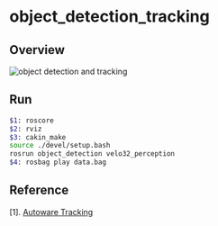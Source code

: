 # object_detection_tracking

## Overview

![object detection and tracking](./overview/DT-2020-06-29_22.31.03.gif)

## Run

```bash
$1: roscore
$2: rviz
$3: cakin_make
source ./devel/setup.bash
rosrun object_detection velo32_perception
$4: rosbag play data.bag
```

<!-- ## Data
rosbag data: [baidu netdisk](https://pan.baidu.com/s/1mE3lrXIhxCJZ3qfk0VCqAA) (提取码: suwb )-->

## Reference

[1]. [Autoware Tracking](https://github.com/Autoware-AI/core_perception/tree/master/lidar_imm_ukf_pda_track)

